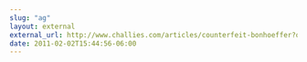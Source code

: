 ```yaml
---
slug: "ag"
layout: external
external_url: http://www.challies.com/articles/counterfeit-bonhoeffer?quicktabs_1=0
date: 2011-02-02T15:44:56-06:00
---
```

